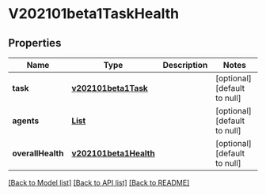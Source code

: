 # V202101beta1TaskHealth
## Properties

Name | Type | Description | Notes
------------ | ------------- | ------------- | -------------
**task** | [**v202101beta1Task**](v202101beta1Task.md) |  | [optional] [default to null]
**agents** | [**List**](v202101beta1AgentHealth.md) |  | [optional] [default to null]
**overallHealth** | [**v202101beta1Health**](v202101beta1Health.md) |  | [optional] [default to null]

[[Back to Model list]](../README.md#documentation-for-models) [[Back to API list]](../README.md#documentation-for-api-endpoints) [[Back to README]](../README.md)

